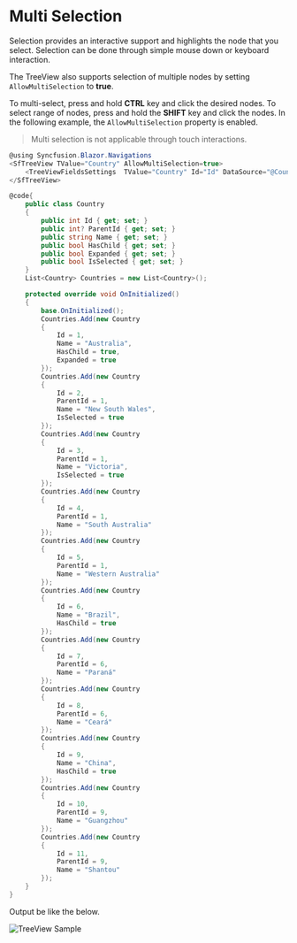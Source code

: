 # Multi Selection

Selection provides an interactive support and highlights the node that you select. Selection can be done through simple mouse down or keyboard interaction.

The TreeView also supports selection of multiple nodes by setting `AllowMultiSelection` to **true**.

To multi-select, press and hold **CTRL** key and click the desired nodes. To select range of nodes, press and hold the **SHIFT** key and click the nodes.
In the following example, the `AllowMultiSelection` property is enabled.

> Multi selection is not applicable through touch interactions.

```csharp
@using Syncfusion.Blazor.Navigations
<SfTreeView TValue="Country" AllowMultiSelection=true>
    <TreeViewFieldsSettings  TValue="Country" Id="Id" DataSource="@Countries" Text="Name" ParentID="ParentId" HasChildren="HasChild" Expanded="Expanded" Selected="IsSelected"></TreeViewFieldsSettings>
</SfTreeView>

@code{
    public class Country
    {
        public int Id { get; set; }
        public int? ParentId { get; set; }
        public string Name { get; set; }
        public bool HasChild { get; set; }
        public bool Expanded { get; set; }
        public bool IsSelected { get; set; }
    }
    List<Country> Countries = new List<Country>();

    protected override void OnInitialized()
    {
        base.OnInitialized();
        Countries.Add(new Country
        {
            Id = 1,
            Name = "Australia",
            HasChild = true,
            Expanded = true
        });
        Countries.Add(new Country
        {
            Id = 2,
            ParentId = 1,
            Name = "New South Wales",
            IsSelected = true
        });
        Countries.Add(new Country
        {
            Id = 3,
            ParentId = 1,
            Name = "Victoria",
            IsSelected = true
        });
        Countries.Add(new Country
        {
            Id = 4,
            ParentId = 1,
            Name = "South Australia"
        });
        Countries.Add(new Country
        {
            Id = 5,
            ParentId = 1,
            Name = "Western Australia"
        });
        Countries.Add(new Country
        {
            Id = 6,
            Name = "Brazil",
            HasChild = true
        });
        Countries.Add(new Country
        {
            Id = 7,
            ParentId = 6,
            Name = "Paraná"
        });
        Countries.Add(new Country
        {
            Id = 8,
            ParentId = 6,
            Name = "Ceará"
        });
        Countries.Add(new Country
        {
            Id = 9,
            Name = "China",
            HasChild = true
        });
        Countries.Add(new Country
        {
            Id = 10,
            ParentId = 9,
            Name = "Guangzhou"
        });
        Countries.Add(new Country
        {
            Id = 11,
            ParentId = 9,
            Name = "Shantou"
        });
    }
}

```

Output be like the below.

![TreeView Sample](./images/multiSelect.png)
